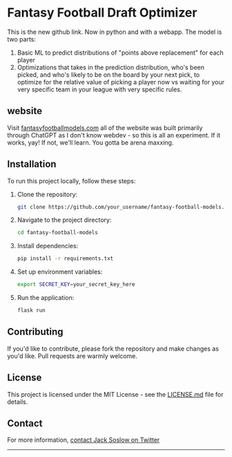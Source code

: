 # Fantasy Football Draft Optimizer

This is the new github link. Now in python and with a webapp.
The model is two parts:
1. Basic ML to predict distributions of "points above replacement" for each player
2. Optimizations that takes in the prediction distribution, who's been picked, and who's likely to be on the board by your next pick, to optimize for the relative value of picking a player now vs waiting for your very specific team in your league with very specific rules.

## website

Visit [fantasyfootballmodels.com](https://fantasyfootballmodels.com)
all of the website was built primarily through ChatGPT as I don't know webdev - so this is all an experiment. If it works, yay! If not, we'll learn. You gotta be arena maxxing.


## Installation

To run this project locally, follow these steps:

1. Clone the repository:
    ```bash
    git clone https://github.com/your_username/fantasy-football-models.git
    ```
2. Navigate to the project directory:
    ```bash
    cd fantasy-football-models
    ```
3. Install dependencies:
    ```bash
    pip install -r requirements.txt
    ```
4. Set up environment variables:
    ```bash
    export SECRET_KEY=your_secret_key_here
    ```
5. Run the application:
    ```bash
    flask run
    ```

## Contributing

If you'd like to contribute, please fork the repository and make changes as you'd like. Pull requests are warmly welcome.

## License

This project is licensed under the MIT License - see the [LICENSE.md](LICENSE.md) file for details.

## Contact

For more information, [contact Jack Soslow on Twitter](https://twitter.com/JackSoslow)

---
